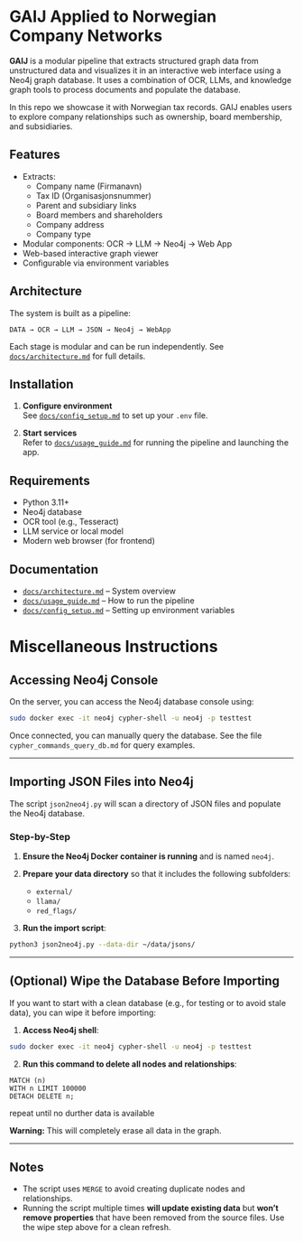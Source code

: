 # GAIJ Applied to Norwegian Company Networks

**GAIJ** is a modular pipeline that extracts structured graph data from unstructured data and visualizes it in an interactive web interface using a Neo4j graph database. It uses a combination of OCR, LLMs, and knowledge graph tools to process documents and populate the database.

In this repo we showcase it with Norwegian tax records. GAIJ enables users to explore company relationships such as ownership, board membership, and subsidiaries. 

## Features

- Extracts:
  - Company name (Firmanavn)
  - Tax ID (Organisasjonsnummer)
  - Parent and subsidiary links
  - Board members and shareholders
  - Company address
  - Company type
- Modular components: OCR → LLM → Neo4j → Web App
- Web-based interactive graph viewer
- Configurable via environment variables


## Architecture

The system is built as a pipeline:

```
DATA → OCR → LLM → JSON → Neo4j → WebApp
```

Each stage is modular and can be run independently. See [`docs/architecture.md`](docs/architecture.md) for full details.


## Installation

1. **Configure environment**  
   See [`docs/config_setup.md`](docs/config_setup.md) to set up your `.env` file.

2. **Start services**  
   Refer to [`docs/usage_guide.md`](docs/usage_guide.md) for running the pipeline and launching the app.


## Requirements

- Python 3.11+
- Neo4j database
- OCR tool (e.g., Tesseract)
- LLM service or local model
- Modern web browser (for frontend)


## Documentation

- [`docs/architecture.md`](docs/architecture.md) – System overview
- [`docs/usage_guide.md`](docs/usage_guide.md) – How to run the pipeline
- [`docs/config_setup.md`](docs/config_setup.md) – Setting up environment variables


# Miscellaneous Instructions

## Accessing Neo4j Console

On the server, you can access the Neo4j database console using:

```bash
sudo docker exec -it neo4j cypher-shell -u neo4j -p testtest
```

Once connected, you can manually query the database. See the file `cypher_commands_query_db.md` for query examples.

---

## Importing JSON Files into Neo4j

The script `json2neo4j.py` will scan a directory of JSON files and populate the Neo4j database.

### Step-by-Step

1. **Ensure the Neo4j Docker container is running** and is named `neo4j`.

2. **Prepare your data directory** so that it includes the following subfolders:
    - `external/`
    - `llama/`
    - `red_flags/`

3. **Run the import script**:

```bash
python3 json2neo4j.py --data-dir ~/data/jsons/
```


---

## (Optional) Wipe the Database Before Importing

If you want to start with a clean database (e.g., for testing or to avoid stale data), you can wipe it before importing:

1. **Access Neo4j shell**:

```bash
sudo docker exec -it neo4j cypher-shell -u neo4j -p testtest
```

2. **Run this command to delete all nodes and relationships**:

```cypher
MATCH (n)
WITH n LIMIT 100000
DETACH DELETE n;
```
repeat until no durther data is available

**Warning:** This will completely erase all data in the graph.

---

## Notes

- The script uses `MERGE` to avoid creating duplicate nodes and relationships.
- Running the script multiple times **will update existing data** but **won’t remove properties** that have been removed from the source files. Use the wipe step above for a clean refresh.
